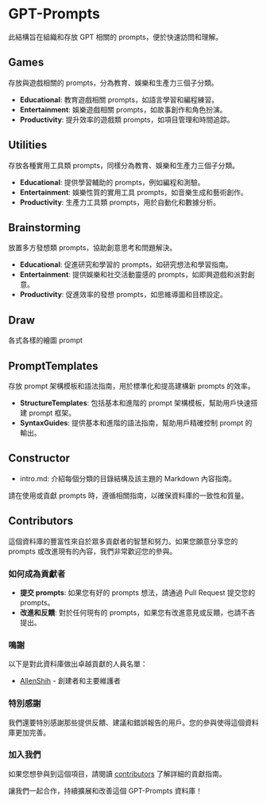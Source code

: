 # GPT-Prompts

此結構旨在組織和存放 GPT 相關的 prompts，便於快速訪問和理解。

## Games

存放與遊戲相關的 prompts，分為教育、娛樂和生產力三個子分類。

- **Educational**: 教育遊戲相關 prompts，如語言學習和編程練習。
- **Entertainment**: 娛樂遊戲相關 prompts，如故事創作和角色扮演。
- **Productivity**: 提升效率的遊戲類 prompts，如項目管理和時間追踪。

## Utilities

存放各種實用工具類 prompts，同樣分為教育、娛樂和生產力三個子分類。

- **Educational**: 提供學習輔助的 prompts，例如編程和測驗。
- **Entertainment**: 娛樂性質的實用工具 prompts，如音樂生成和藝術創作。
- **Productivity**: 生產力工具類 prompts，用於自動化和數據分析。

## Brainstorming

放置多方發想類 prompts，協助創意思考和問題解決。

- **Educational**: 促進研究和學習的 prompts，如研究想法和學習指南。
- **Entertainment**: 提供娛樂和社交活動靈感的 prompts，如即興遊戲和派對創意。
- **Productivity**: 促進效率的發想 prompts，如思維導圖和目標設定。

## Draw

各式各樣的繪圖 prompt

## PromptTemplates

存放 prompt 架構模板和語法指南，用於標準化和提高建構新 prompts 的效率。

- **StructureTemplates**: 包括基本和進階的 prompt 架構模板，幫助用戶快速搭建 prompt 框架。
- **SyntaxGuides**: 提供基本和進階的語法指南，幫助用戶精確控制 prompt 的輸出。

## Constructor

- intro.md: 介紹每個分類的目錄結構及該主題的 Markdown 內容指南。

請在使用或貢獻 prompts 時，遵循相關指南，以確保資料庫的一致性和質量。

## Contributors

這個資料庫的豐富性來自於眾多貢獻者的智慧和努力。如果您願意分享您的 prompts 或改進現有的內容，我們非常歡迎您的參與。

### 如何成為貢獻者

- **提交 prompts**: 如果您有好的 prompts 想法，請通過 Pull Request 提交您的 prompts。
- **改進和反饋**: 對於任何現有的 prompts，如果您有改進意見或反饋，也請不吝提出。

### 鳴謝

以下是對此資料庫做出卓越貢獻的人員名單：

- [AllenShih](https://github.com/eepson123tw) - 創建者和主要維護者

### 特別感謝

我們還要特別感謝那些提供反饋、建議和錯誤報告的用戶。您的參與使得這個資料庫更加完善。

### 加入我們

如果您想參與到這個項目，請閱讀 [contributors](#contributors) 了解詳細的貢獻指南。

讓我們一起合作，持續擴展和改善這個 GPT-Prompts 資料庫！
